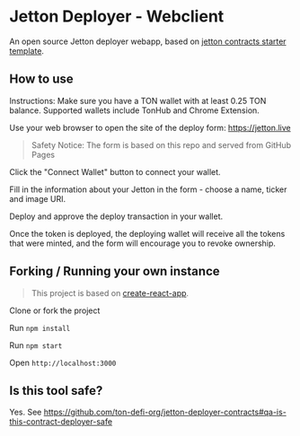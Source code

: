 # Jetton Deployer - Webclient

An open source Jetton deployer webapp, based on [jetton contracts starter template](https://github.com/ton-defi-org/jetton-deployer-contracts).

## How to use

Instructions:
Make sure you have a TON wallet with at least 0.25 TON balance. Supported wallets include TonHub and Chrome Extension.

Use your web browser to open the site of the deploy form: https://jetton.live

> Safety Notice: The form is based on this repo and served from GitHub Pages

Click the "Connect Wallet" button to connect your wallet.

Fill in the information about your Jetton in the form - choose a name, ticker and image URI.

Deploy and approve the deploy transaction in your wallet.

Once the token is deployed, the deploying wallet will receive all the tokens that were minted, and the form will encourage you to revoke ownership.

## Forking / Running your own instance

> This project is based on [create-react-app](https://create-react-app.dev/).

Clone or fork the project

Run `npm install`

Run `npm start`

Open `http://localhost:3000`

## Is this tool safe?

Yes. See https://github.com/ton-defi-org/jetton-deployer-contracts#qa-is-this-contract-deployer-safe

